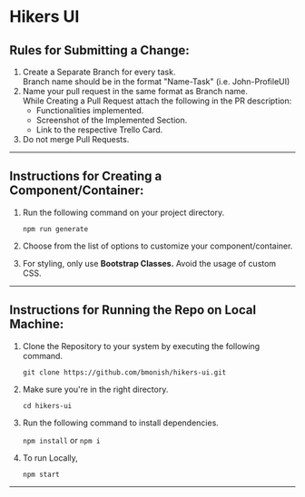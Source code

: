 # Hikers UI

## Rules for Submitting a Change:

1. Create a Separate Branch for every task.<br>
   Branch name should be in the format "Name-Task" (i.e. John-ProfileUI)
2. Name your pull request in the same format as Branch name.<br>While Creating a Pull Request attach the following in the PR description:
   - Functionalities implemented.
   - Screenshot of the Implemented Section.
   - Link to the respective Trello Card.
3. Do not merge Pull Requests.

---

## Instructions for Creating a Component/Container:

1. Run the following command on your project directory.

   `npm run generate`

2. Choose from the list of options to customize your component/container.
3. For styling, only use **Bootstrap Classes.** Avoid the usage of custom CSS.

---

## Instructions for Running the Repo on Local Machine:

1. Clone the Repository to your system by executing the following command.

   `git clone https://github.com/bmonish/hikers-ui.git `

2. Make sure you're in the right directory.

   `cd hikers-ui`

3. Run the following command to install dependencies.

   `npm install` or `npm i`

4. To run Locally,

   `npm start`

---
